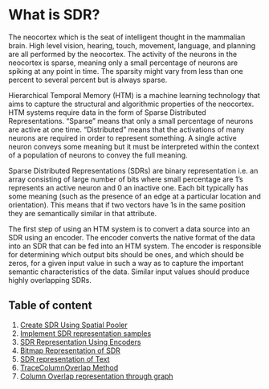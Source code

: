 # What is SDR?

The neocortex which is the seat of intelligent thought in the mammalian brain. High level vision, hearing, touch, movement, language, and planning are all performed by the neocortex. The activity of the neurons in the neocortex is sparse, meaning only a small percentage of neurons are spiking at any point in time. The sparsity might vary from less than one percent to several percent but is always sparse.

Hierarchical Temporal Memory (HTM) is a machine learning technology that aims to capture the structural and algorithmic properties of the neocortex. HTM systems require data in the form of Sparse Distributed Representations. “Sparse” means that only a small percentage of neurons are active at one time. “Distributed” means that the activations of many neurons are required in order to represent something. A single active neuron conveys some meaning but it must be interpreted within the context of a population of neurons to convey the full meaning.

Sparse Distributed Representations (SDRs) are binary representation i.e. an array consisting of large number of bits where small percentage are 1’s represents an active neuron and 0 an inactive one. Each bit typically has some meaning (such as the presence of an edge at a particular location and orientation). This means that if two vectors have 1s in the same position they are semantically similar in that attribute.

The first step of using an HTM system is to convert a data source into an SDR using an encoder. The encoder converts the native format of the data into an SDR that can be fed into an HTM system. The encoder is responsible for determining which output bits should be ones, and which should be zeros, for a given input value in such a way as to capture the important semantic characteristics of the data. Similar input values should produce highly overlapping SDRs.

## Table of content
1. [Create SDR Using Spatial Pooler](docs/create-sdr-using-spatial-pooler.md)
2. [Implement SDR representation samples](docs/implement-sdr-representation-samples.md)
3. [SDR Representation Using Encoders](docs/sdr-representation-using-encoders.md)
4. [Bitmap Representation of SDR](docs/bitmap-representation-of-sdr.md)
5. [SDR representation of Text](docs/sdr-representation-of-text.md)
6. [TraceColumnOverlap Method](docs/trace-column-overlap-method.md)
7. [Column Overlap representation through graph](docs/column-overlap-representation-graph.md)